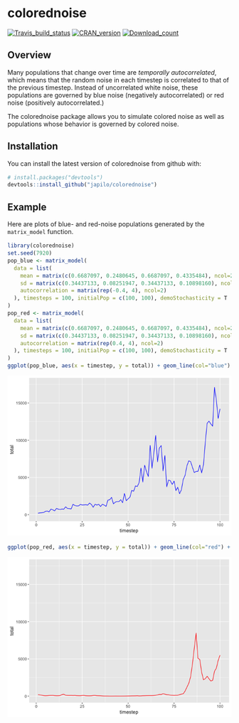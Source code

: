 <!-- README.md is generated from README.Rmd. Please edit that file -->
colorednoise
============

[![Travis\_build\_status](https://travis-ci.org/japilo/colorednoise.svg?branch=master)](https://travis-ci.org/japilo/colorednoise)
[![CRAN\_version](https://www.r-pkg.org/badges/version/colorednoise)](https://cran.r-project.org/package=colorednoise)
[![Download\_count](http://cranlogs.r-pkg.org/badges/grand-total/colorednoise)](http://cran.rstudio.com/web/packages/colorednoise/index.html)

Overview
--------

Many populations that change over time are *temporally autocorrelated*,
which means that the random noise in each timestep is correlated to that
of the previous timestep. Instead of uncorrelated white noise, these
populations are governed by blue noise (negatively autocorrelated) or
red noise (positively autocorrelated.)

The colorednoise package allows you to simulate colored noise as well as
populations whose behavior is governed by colored noise.

Installation
------------

You can install the latest version of colorednoise from github with:

``` r
# install.packages("devtools")
devtools::install_github("japilo/colorednoise")
```

Example
-------

Here are plots of blue- and red-noise populations generated by the
`matrix_model` function.

``` r
library(colorednoise)
set.seed(7920)
pop_blue <- matrix_model(
  data = list(
    mean = matrix(c(0.6687097, 0.2480645, 0.6687097, 0.4335484), ncol=2),
    sd = matrix(c(0.34437133, 0.08251947, 0.34437133, 0.10898160), ncol=2),
    autocorrelation = matrix(rep(-0.4, 4), ncol=2)
  ), timesteps = 100, initialPop = c(100, 100), demoStochasticity = T
)
pop_red <- matrix_model(
  data = list(
    mean = matrix(c(0.6687097, 0.2480645, 0.6687097, 0.4335484), ncol=2),
    sd = matrix(c(0.34437133, 0.08251947, 0.34437133, 0.10898160), ncol=2),
    autocorrelation = matrix(rep(0.4, 4), ncol=2)
  ), timesteps = 100, initialPop = c(100, 100), demoStochasticity = T
)
ggplot(pop_blue, aes(x = timestep, y = total)) + geom_line(col="blue") + ylim(0, 17500)
```

![](man/figures/README-example-1.png)

``` r
ggplot(pop_red, aes(x = timestep, y = total)) + geom_line(col="red") + ylim(0, 17500)
```

![](man/figures/README-example-2.png)
